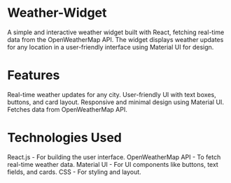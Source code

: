 # Weather-Widget
A simple and interactive weather widget built with React, fetching real-time data from the OpenWeatherMap API. The widget displays weather updates for any location in a user-friendly interface using Material UI for design.
# Features
Real-time weather updates for any city.
User-friendly UI with text boxes, buttons, and card layout.
Responsive and minimal design using Material UI.
Fetches data from OpenWeatherMap API.
# Technologies Used
React.js - For building the user interface.
OpenWeatherMap API - To fetch real-time weather data.
Material UI - For UI components like buttons, text fields, and cards.
CSS - For styling and layout.
